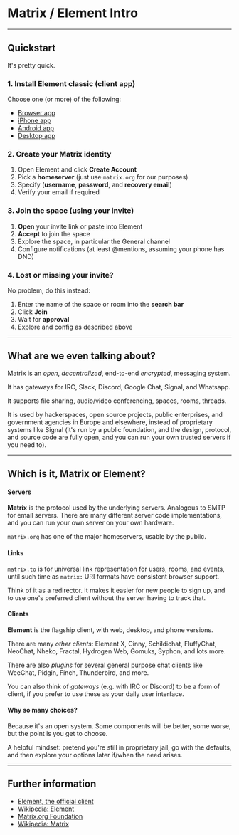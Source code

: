 # Matrix / Element Intro

---------------------------------------------------------------------------

## Quickstart

It's pretty quick.

### 1. Install Element classic (client app)

Choose one (or more) of the following:

* [Browser app](https://app.element.io/)
* [iPhone app](https://apps.apple.com/app/vector/id1083446067)
* [Android app](https://play.google.com/store/apps/details?id=im.vector.app)
* [Desktop app](https://element.io/download)

### 2. Create your Matrix identity

1. Open Element and click **Create Account**
2. Pick a **homeserver** (just use `matrix.org` for our purposes)
3. Specify (**username**, **password**, and **recovery email**)
4. Verify your email if required

### 3. Join the space (using your invite)

1. **Open** your invite link or paste into Element
2. **Accept** to join the space
3. Explore the space, in particular the General channel
4. Configure notifications (at least @mentions, assuming your phone has DND)

### 4. Lost or missing your invite?

No problem, do this instead:

1. Enter the name of the space or room into the **search bar**
2. Click **Join**
3. Wait for **approval**
4. Explore and config as described above

---------------------------------------------------------------------------

## What are we even talking about?

Matrix is an *open*, *decentralized*, end-to-end *encrypted*, messaging system.

It has gateways for IRC, Slack, Discord, Google Chat, Signal, and Whatsapp.

It supports file sharing, audio/video conferencing, spaces, rooms, threads.

It is used by hackerspaces, open source projects, public enterprises, and
government agencies in Europe and elsewhere, instead of proprietary systems
like Signal (it's run by a public foundation, and the design, protocol, and
source code are fully open, and you can run your own trusted servers if you
need to).

---------------------------------------------------------------------------

## Which is it, Matrix or Element?

#### Servers

**Matrix** is the protocol used by the underlying servers.  Analogous to SMTP
for email servers.  There are many different server code implementations, and
you can run your own server on your own hardware.

`matrix.org` has one of the major homeservers, usable by the public.

#### Links

`matrix.to` is for universal link representation for users, rooms, and events,
until such time as `matrix:` URI formats have consistent browser support.

Think of it as a redirector.  It makes it easier for new people to sign up, and
to use one's preferred client without the server having to track that.

#### Clients

**Element** is the flagship client, with web, desktop, and phone versions.

There are many *other clients*: Element X, Cinny, Schildichat, FluffyChat,
NeoChat, Nheko, Fractal, Hydrogen Web, Gomuks, Syphon, and lots more.

There are also *plugins* for several general purpose chat clients like WeeChat,
Pidgin, Finch, Thunderbird, and more.

You can also think of *gateways* (e.g. with IRC or Discord) to be a form of client, if you prefer to use these as your daily user interface.

#### Why so many choices?

Because it's an open system.  Some components will be better, some worse,
but the point is you get to choose.

A helpful mindset: pretend you're still in proprietary jail, go with the
defaults, and then explore your options later if/when the need arises.

------------------------------------------------------------------

## Further information

* [Element, the official client](https://element.io/)
* [Wikipedia: Element](https://en.wikipedia.org/wiki/Element_(software))
* [Matrix.org Foundation](https://matrix.org/)
* [Wikipedia: Matrix](https://en.wikipedia.org/wiki/Matrix_(protocol))
